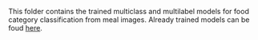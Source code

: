This folder contains the trained multiclass and multilabel models for food category classification from meal images. Already trained models can be foud [here](https://drive.google.com/drive/folders/11FS_O4jZpBmrtz2ZGtxjtBHUzFg5M1l1?usp=sharing).
